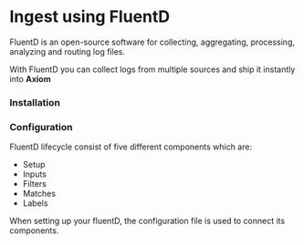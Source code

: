 <div class="axi-header">
  <h1>Ingest using FluentD</h1>
</div>


FluentD is an open-source software for collecting, aggregating, processing, analyzing and routing log files. 

With FluentD you can collect logs from multiple sources and ship it instantly into **Axiom**

### Installation

### Configuration

FluentD lifecycle consist of five different components which are:

- Setup
- Inputs
- Filters
- Matches 
- Labels

When setting up your fluentD, the configuration file is used to connect its components. 